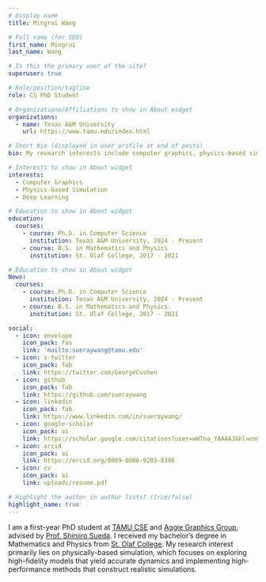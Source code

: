 ```yaml
---
# Display name
title: Mingrui Wang

# Full name (for SEO)
first_name: Mingrui
last_name: Wang

# Is this the primary user of the site?
superuser: true

# Role/position/tagline
role: CS PhD Student

# Organizations/Affiliations to show in About widget
organizations:
  - name: Texas A&M University
    url: https://www.tamu.edu/index.html

# Short bio (displayed in user profile at end of posts)
bio: My research interests include computer graphics, physics-based simulation and deep Learning.

# Interests to show in About widget
interests:
  - Computer Graphics
  - Physics-based Simulation
  - Deep Learning

# Education to show in About widget
education:
  courses:
    - course: Ph.D. in Computer Science
      institution: Texas A&M University, 2024 - Present
    - course: B.S. in Mathematics and Physics
      institution: St. Olaf College, 2017 - 2021

# Education to show in About widget
News:
  courses:
    - course: Ph.D. in Computer Science
      institution: Texas A&M University, 2024 - Present
    - course: B.S. in Mathematics and Physics
      institution: St. Olaf College, 2017 - 2021

social:
  - icon: envelope
    icon_pack: fas
    link: 'mailto:sueraywang@tamu.edu'
  - icon: x-twitter
    icon_pack: fab
    link: https://twitter.com/GeorgeCushen
  - icon: github
    icon_pack: fab
    link: https://github.com/sueraywang
  - icon: linkedin
    icon_pack: fab
    link: https://www.linkedin.com/in/sueraywang/
  - icon: google-scholar
    icon_pack: ai
    link: https://scholar.google.com/citations?user=wWTna_YAAAAJ&hl=en&authuser=1&oi=sra
  - icon: orcid
    icon_pack: ai
    link: https://orcid.org/0009-0006-9203-8306
  - icon: cv
    icon_pack: ai
    link: uploads/resume.pdf

# Highlight the author in author lists? (true/false)
highlight_name: true
---
```


I am a first-year PhD student at [TAMU CSE](https://engineering.tamu.edu/cse/index.html) and [Aggie Graphics Group](https://aggie.graphics/), advised by [Prof. Shinjiro Sueda](https://people.engr.tamu.edu/sueda/index.html). I received my bachelor’s degree in Mathematics and Physics from [St. Olaf College](https://wp.stolaf.edu/). My research interest primarily lies on physically-based simulation, which focuses on exploring high-fidelity models that yield accurate dynamics and implementing high-performance methods that construct realistic simulations.
